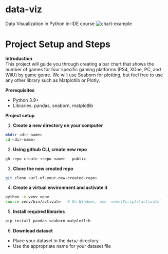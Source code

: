 # data-viz
Data Visualization in Python in-IDE course
![chart-example](https://github.com/user-attachments/assets/5a77ae61-789c-46d4-a80e-7150babd8d5e)

# Project Setup and Steps
**Introduction**  
This project will guide you through creating a bar chart that shows the number of games for four specific gaming platforms (PS4, XOne, PC, and WiiU) by game genre. We will use Seaborn for plotting, but feel free to use any other library such as Matplotlib or Plotly.  

**Prerequisites**  
- Python 3.9+  
- Libraries: pandas, seaborn, matplotlib

**Project setup**  
1. **Create a new directory on your computer**  
```bash
mkdir <dir-name>
cd <dir-name>
```
2. **Using github CLI, create new repo**
```bash
gh repo create <repo-name> --public
```
3. **Clone the new created repo**
```bash
git clone <url-of-your-new-created-repo>
```
4. **Create a virtual environment and activate it**
```bash
python -m venv venv
source venv/bin/activate   # On Windows, use `venv\Scripts\activate`  
```
5. **Install required libraries**
```bash
pip install pandas seaborn matplotlib
```
6. **Download dataset**
- Place your dataset in the `data/` directory
- Use the appropriate name for your dataset file